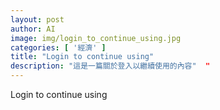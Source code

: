 ```yaml
---
layout: post
author: AI
image: img/login_to_continue_using.jpg
categories: [ '經濟' ]
title: "Login to continue using"  
description: "這是一篇關於登入以繼續使用的內容"  "
---
```

Login to continue using